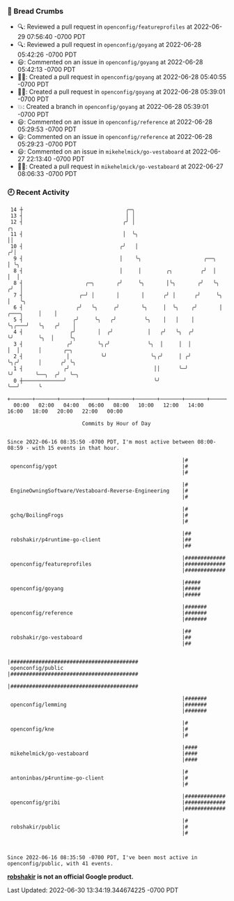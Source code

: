 ### 🍞 Bread Crumbs

 * 🔍: Reviewed a pull request in  `openconfig/featureprofiles` at 2022-06-29 07:56:40 -0700 PDT
 * 🔍: Reviewed a pull request in  `openconfig/goyang` at 2022-06-28 05:42:26 -0700 PDT
 * 😃: Commented on an issue in `openconfig/goyang` at 2022-06-28 05:42:13 -0700 PDT
 * ✍🏼: Created a pull request in `openconfig/goyang` at 2022-06-28 05:40:55 -0700 PDT
 * ✍🏼: Created a pull request in `openconfig/goyang` at 2022-06-28 05:39:01 -0700 PDT
 * 💥: Created a branch in `openconfig/goyang` at 2022-06-28 05:39:01 -0700 PDT
 * 😃: Commented on an issue in `openconfig/reference` at 2022-06-28 05:29:53 -0700 PDT
 * 😃: Commented on an issue in `openconfig/reference` at 2022-06-28 05:29:23 -0700 PDT
 * 😃: Commented on an issue in `mikehelmick/go-vestaboard` at 2022-06-27 22:13:40 -0700 PDT
 * ✍🏼: Created a pull request in `mikehelmick/go-vestaboard` at 2022-06-27 08:06:33 -0700 PDT

### 🕘 Recent Activity
```
 14 ┼                                 ╭─╮
 13 ┤                                 │ │
 12 ┤                                ╭╯ │                                             ╭╮
 11 ┤                                │  ╰╮                                            ││
 10 ┤                               ╭╯   │                                           ╭╯│
  9 ┤                               │    ╰╮                    ╭──╮                  │ ╰╮
  8 ┤                               │     │        ╭╮         ╭╯  │                  │  │
  8 ┤                    ╭─╮       ╭╯     ╰╮       │╰╮       ╭╯   ╰╮                ╭╯  │
  7 ┤                  ╭─╯ │       │       │      ╭╯ │      ╭╯     ╰╮               │   ╰╮
  6 ┤                 ╭╯   ╰╮     ╭╯       ╰╮     │  ╰╮    ╭╯       │     ╭───╮     │    │
  5 ┤                ╭╯     ╰╮   ╭╯         ╰╮    │   │    │        ╰╮╭───╯   ╰╮   ╭╯    │
  4 ┤               ╭╯       │  ╭╯           │   ╭╯   ╰╮  ╭╯         ╰╯        ╰╮  │     ╰╮
  3 ┤              ╭╯        ╰╮╭╯            ╰╮  │     │  │                     │  │      │       ╭─╮
  2 ┤              │          ╰╯              ╰╮╭╯     │ ╭╯                     ╰╮╭╯      │      ╭╯ ╰╮
  1 ┤             ╭╯                           ││      ╰─╯                       ╰╯       ╰──╮  ╭╯   ╰─╮
  0 ┼─────────────╯                            ╰╯                                            ╰──╯      ╰
    +───────+───────+───────+───────+───────+───────+───────+───────+───────+───────+───────+───────+────
  00:00   02:00   04:00   06:00   08:00   10:00   12:00   14:00   16:00   18:00   20:00   22:00   00:00   

						Commits by Hour of Day


Since 2022-06-16 08:35:50 -0700 PDT, I'm most active between 08:00-08:59 - with 15 events in that hour.

```



```
                                                        |#
 openconfig/ygot                                        |#
                                                        |#

                                                        |#
 EngineOwningSoftware/Vestaboard-Reverse-Engineering    |#
                                                        |#

                                                        |#
 gchq/BoilingFrogs                                      |#
                                                        |#

                                                        |##
 robshakir/p4runtime-go-client                          |##
                                                        |##

                                                        |#############
 openconfig/featureprofiles                             |#############
                                                        |#############

                                                        |#####
 openconfig/goyang                                      |#####
                                                        |#####

                                                        |#######
 openconfig/reference                                   |#######
                                                        |#######

                                                        |##
 robshakir/go-vestaboard                                |##
                                                        |##

                                                        |#########################################
 openconfig/public                                      |#########################################
                                                        |#########################################

                                                        |#######
 openconfig/lemming                                     |#######
                                                        |#######

                                                        |#
 openconfig/kne                                         |#
                                                        |#

                                                        |####
 mikehelmick/go-vestaboard                              |####
                                                        |####

                                                        |#
 antoninbas/p4runtime-go-client                         |#
                                                        |#

                                                        |#############
 openconfig/gribi                                       |#############
                                                        |#############

                                                        |#
 robshakir/public                                       |#
                                                        |#



Since 2022-06-16 08:35:50 -0700 PDT, I've been most active in openconfig/public, with 41 events.

```
**[robshakir](mailto:robjs@google.com) is not an official Google product.**  


Last Updated: 2022-06-30 13:34:19.344674225 -0700 PDT
